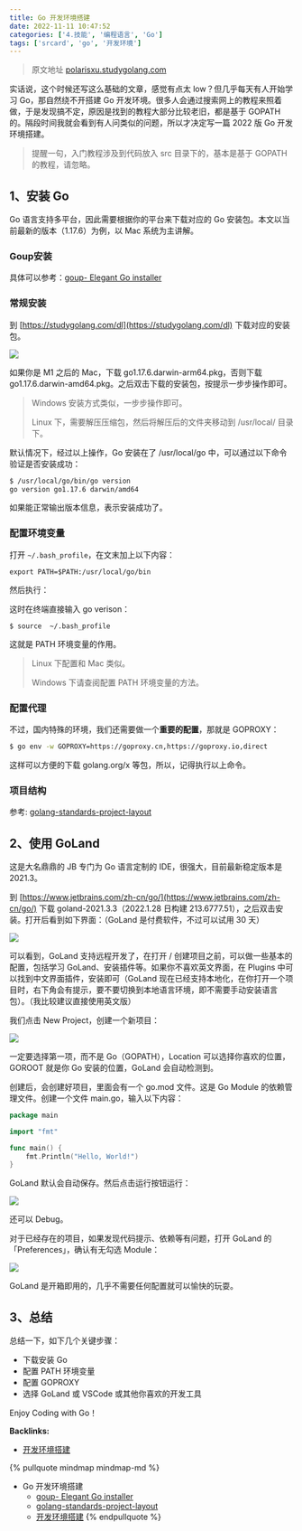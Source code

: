 ```yaml
---
title: Go 开发环境搭建
date: 2022-11-11 10:47:52
categories: ['4.技能', '编程语言', 'Go']
tags: ['srcard', 'go', '开发环境']
---
```


> 原文地址 [polarisxu.studygolang.com](https://polarisxu.studygolang.com/posts/go/2022-dev-env/)

实话说，这个时候还写这么基础的文章，感觉有点太 low？但几乎每天有人开始学习 Go，那自然绕不开搭建 Go 开发环境。很多人会通过搜索网上的教程来照着做，于是发现搞不定，原因是找到的教程大部分比较老旧，都是基于 GOPATH 的。隔段时间我就会看到有人问类似的问题，所以才决定写一篇 2022 版 Go 开发环境搭建。

> 提醒一句，入门教程涉及到代码放入 src 目录下的，基本是基于 GOPATH 的教程，请忽略。
  
  
## 1、安装 Go

Go 语言支持多平台，因此需要根据你的平台来下载对应的 Go 安装包。本文以当前最新的版本（1.17.6）为例，以 Mac 系统为主讲解。
  
  
### Goup安装

具体可以参考：[goup- Elegant Go installer](../129a8c1065deb5cb0363a63edda332836eb88b46)
  
  
### 常规安装

到 [https://studygolang.com/dl](https://studygolang.com/dl) 下载对应的安装包。

![](https://polarisxu.studygolang.com/posts/go/imgs/go-install01.png)

如果你是 M1 之后的 Mac，下载 go1.17.6.darwin-arm64.pkg，否则下载 go1.17.6.darwin-amd64.pkg。之后双击下载的安装包，按提示一步步操作即可。

> Windows 安装方式类似，一步步操作即可。
> 
> Linux 下，需要解压压缩包，然后将解压后的文件夹移动到 /usr/local/ 目录下。

默认情况下，经过以上操作，Go 安装在了 /usr/local/go 中，可以通过以下命令验证是否安装成功：

```sh
$ /usr/local/go/bin/go version
go version go1.17.6 darwin/amd64
```

如果能正常输出版本信息，表示安装成功了。
  
  
### 配置环境变量

打开 `~/.bash_profile`，在文末加上以下内容：

```
export PATH=$PATH:/usr/local/go/bin
```

然后执行：

这时在终端直接输入 go verison：

```
$ source  ~/.bash_profile
```

这就是 PATH 环境变量的作用。

> Linux 下配置和 Mac 类似。
> 
> Windows 下请查阅配置 PATH 环境变量的方法。
  
  
### 配置代理

  
不过，国内特殊的环境，我们还需要做一个**重要的配置**，那就是 GOPROXY：
  
```sh
$ go env -w GOPROXY=https://goproxy.cn,https://goproxy.io,direct
```
<!--SR:!2022-11-14,3,250-->

这样可以方便的下载 golang.org/x 等包，所以，记得执行以上命令。
  
  
### 项目结构

参考: [golang-standards-project-layout](../8c8460d05a78e244d2b3a37c8a84c87d9a14fa43)
  
  
## 2、使用 GoLand

这是大名鼎鼎的 JB 专门为 Go 语言定制的 IDE，很强大，目前最新稳定版本是 2021.3。

到 [https://www.jetbrains.com/zh-cn/go/](https://www.jetbrains.com/zh-cn/go/) 下载 goland-2021.3.3（2022.1.28 日构建 213.6777.51），之后双击安装。打开后看到如下界面：（GoLand 是付费软件，不过可以试用 30 天）

![](https://polarisxu.studygolang.com/posts/go/imgs/go-install02.png)

可以看到，GoLand 支持远程开发了，在打开 / 创建项目之前，可以做一些基本的配置，包括学习 GoLand、安装插件等。如果你不喜欢英文界面，在 Plugins 中可以找到中文界面插件，安装即可（GoLand 现在已经支持本地化，在你打开一个项目时，右下角会有提示，要不要切换到本地语言环境，即不需要手动安装语言包）。（我比较建议直接使用英文版）

我们点击 New Project，创建一个新项目：

![](https://polarisxu.studygolang.com/posts/go/imgs/go-install03.png)

一定要选择第一项，而不是 Go（GOPATH），Location 可以选择你喜欢的位置，GOROOT 就是你 Go 安装的位置，GoLand 会自动检测到。

创建后，会创建好项目，里面会有一个 go.mod 文件。这是 Go Module 的依赖管理文件。创建一个文件 main.go，输入以下内容：

```go
package main

import "fmt"

func main() {
    fmt.Println("Hello, World!")
}
```

GoLand 默认会自动保存。然后点击运行按钮运行：

![](https://polarisxu.studygolang.com/posts/go/imgs/go-install04.png)

还可以 Debug。

对于已经存在的项目，如果发现代码提示、依赖等有问题，打开 GoLand 的「Preferences」，确认有无勾选 Module：
  
![](https://polarisxu.studygolang.com/posts/go/imgs/go-install05.png)
<!--SR:!2022-11-14,3,250-->

GoLand 是开箱即用的，几乎不需要任何配置就可以愉快的玩耍。
  
  
## 3、总结

总结一下，如下几个关键步骤：

*   下载安装 Go
*   配置 PATH 环境变量
*   配置 GOPROXY
*   选择 GoLand 或 VSCode 或其他你喜欢的开发工具

Enjoy Coding with Go！

**Backlinks:**

- [开发环境搭建](../bd87468c61dcf8225663c6dfb8f94d59a17e17b7)

{% pullquote mindmap mindmap-md %}
- Go 开发环境搭建
  - [goup- Elegant Go installer](../129a8c1065deb5cb0363a63edda332836eb88b46)
  - [golang-standards-project-layout](../8c8460d05a78e244d2b3a37c8a84c87d9a14fa43)
  - [开发环境搭建](../bd87468c61dcf8225663c6dfb8f94d59a17e17b7)
{% endpullquote %}